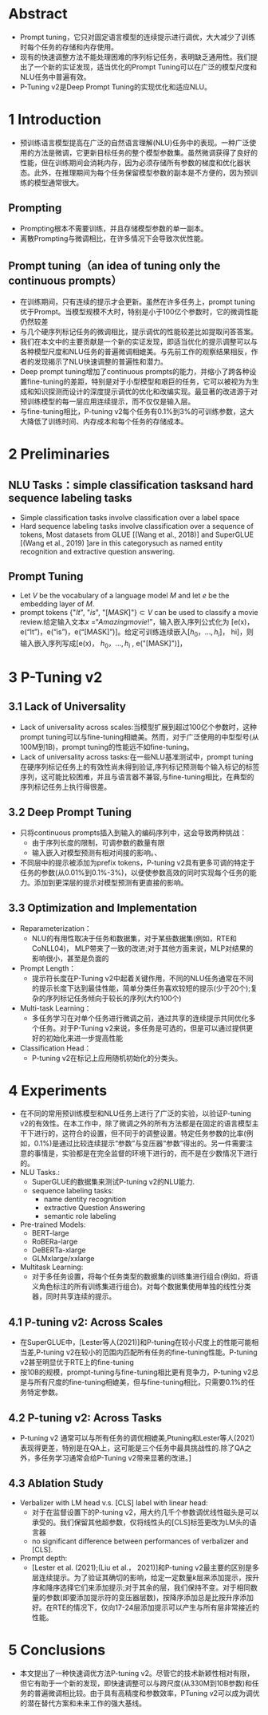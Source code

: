 # Abstract
* Prompt tuning，它只对固定语言模型的连续提示进行调优，大大减少了训练时每个任务的存储和内存使用。
* 现有的快速调整方法不能处理困难的序列标记任务，表明缺乏通用性。我们提出了一个新的实证发现，适当优化的Prompt Tuning可以在广泛的模型尺度和NLU任务中普遍有效。
* P-Tuning v2是Deep Prompt Tuning的实现优化和适应NLU。
# 1 Introduction
* 预训练语言模型提高在广泛的自然语言理解(NLU)任务中的表现。一种广泛使用的方法是微调，它更新目标任务的整个模型参数集。虽然微调获得了良好的性能，但在训练期间会消耗内存，因为必须存储所有参数的梯度和优化器状态。此外，在推理期间为每个任务保留模型参数的副本是不方便的，因为预训练的模型通常很大。
## Prompting
* Prompting根本不需要训练，并且存储模型参数的单一副本。
* 离散Prompting与微调相比，在许多情况下会导致次优性能。
## Prompt tuning（an idea of tuning only the continuous prompts）
* 在训练期间，只有连续的提示才会更新。虽然在许多任务上，prompt tuning优于Prompt。当模型规模不大时，特别是小于100亿个参数时，它的微调性能仍然较差
* 与几个硬序列标记任务的微调相比，提示调优的性能较差比如提取问答答案。
* 我们在本文中的主要贡献是一个新的实证发现，即适当优化的提示调整可以与各种模型尺度和NLU任务的普遍微调相媲美。与先前工作的观察结果相反，作者的发现揭示了NLU快速调整的普遍性和潜力。
* Deep prompt tuning增加了continuous prompts的能力，并缩小了跨各种设置fine-tuning的差距，特别是对于小型模型和艰巨的任务，它可以被视为为生成和知识探测而设计的深度提示调优的优化和改编实现。最显著的改进源于对预训练模型的每一层应用连续提示，而不仅仅是输入层。
* 与fine-tuning相比，P-tuning v2每个任务有0.1%到3%的可训练参数，这大大降低了训练时间、内存成本和每个任务的存储成本。
# 2 Preliminaries
## NLU Tasks：simple classification tasksand hard sequence labeling tasks
* Simple classification tasks involve classification over a label space
* Hard sequence labeling tasks involve classification over a sequence of tokens, Most datasets from GLUE [(Wang et al., 2018)] and SuperGLUE [(Wang et al., 2019) ]are in this categorysuch as named entity recognition and extractive question answering.
## Prompt Tuning
* Let $V$ be the vocabulary of a language model $M$ and let $e$ be the embedding layer of $M$.
* prompt tokens {"$It$", "$is$", "$[MASK]$"}$⊂ V$ can be used to classify a movie review.给定输入文本$x$ =“$Amazing movie!$”，输入嵌入序列公式化为  [e(x)， e(“It”)，e(“is”)，e(“[MASK]”)]。给定可训练连续嵌入$[h_0，…,h_i]$， hi]，则输入嵌入序列写成\[e(x)， $h_0，…,h_i$ , e("[MASK]")\]，
# 3 P-Tuning v2
## 3.1 Lack of Universality
* Lack of universality across scales:当模型扩展到超过100亿个参数时，这种prompt tuning可以与fine-tuning相媲美。然而，对于广泛使用的中型型号(从100M到1B)，prompt tuning的性能远不如fine-tuning。
* Lack of universality across tasks:在一些NLU基准测试中，prompt tuning在硬序列标记任务上的有效性尚未得到验证,序列标记预测每个输入标记的标签序列，这可能比较困难，并且与语言器不兼容,与fine-tuning相比，在典型的序列标记任务上执行得很差。
## 3.2 Deep Prompt Tuning
* 只将continuous prompts插入到输入的编码序列中，这会导致两种挑战：
	* 由于序列长度的限制，可调参数的数量有限
	* 输入嵌入对模型预测有相对间接的影响。、
*  不同层中的提示被添加为prefix tokens，P-tuning v2具有更多可调的特定于任务的参数(从0.01%到0.1%-3%)，以便使参数高效的同时实现每个任务的能力。添加到更深层的提示对模型预测有更直接的影响。
## 3.3 Optimization and Implementation
* Reparameterization：
	* NLU的有用性取决于任务和数据集，对于某些数据集(例如，RTE和CoNLL04)， MLP带来了一致的改进;对于其他方面来说，MLP对结果的影响很小，甚至是负面的
* Prompt Length：
	* 提示符长度在P-Tuning v2中起着关键作用，不同的NLU任务通常在不同的提示长度下达到最佳性能，简单分类任务喜欢较短的提示(少于20个);复杂的序列标记任务倾向于较长的序列(大约100个)
* Multi-task Learning：
	* 多任务学习在对单个任务进行微调之前，通过共享的连续提示共同优化多个任务。对于P-Tuning v2来说，多任务是可选的，但是可以通过提供更好的初始化来进一步提高性能
* Classification Head：
	* P-tuning v2在标记上应用随机初始化的分类头。
# 4 Experiments
* 在不同的常用预训练模型和NLU任务上进行了广泛的实验，以验证P-tuning v2的有效性。在本工作中，除了微调之外的所有方法都是在固定的语言模型主干下进行的，这符合的设置，但不同于的调整设置。特定任务参数的比率(例如，0.1%)是通过比较连续提示“参数”与变压器“参数”得出的。另一件需要注意的事情是，实验都是在完全监督的环境下进行的，而不是在少数情况下进行的。
* NLU Tasks.:
	* SuperGLUE的数据集来测试P-tuning v2的NLU能力.
	* sequence labeling tasks:
		* name dentity recognition
		* extractive Question Answering
		* semantic role labeling
* Pre-trained Models:
	* BERT-large
	* RoBERa-large
	* DeBERTa-xlarge
	* GLMxlarge/xxlarge
* Multitask Learning:
	* 对于多任务设置，将每个任务类型的数据集的训练集进行组合(例如，将语义角色标注的所有训练集进行组合)。对每个数据集使用单独的线性分类器，同时共享连续的提示。
## 4.1 P-tuning v2: Across Scales
* 在SuperGLUE中，[Lester等人(2021)]和P-tuning在较小尺度上的性能可能相当差,P-tuning v2在较小的范围内匹配所有任务的fine-tuning性能。P-tuning v2甚至明显优于RTE上的fine-tuning
* 按10B的规模，prompt-tuning与fine-tuning相比更有竞争力，P-tuning v2总是与所有尺度的fine-tuning相媲美，但与fine-tuning相比，只需要0.1%的任务特定参数。
## 4.2 P-tuning v2: Across Tasks
* P-tuning v2 通常可以与所有任务的调优相媲美,Ptuning和Lester等人(2021)表现得更差，特别是在QA上，这可能是三个任务中最具挑战性的.除了QA之外，多任务学习通常会给P-Tuning v2带来显著的改进。]
## 4.3 Ablation Study
* Verbalizer with LM head v.s. [CLS] label with linear head:
	* 对于在监督设置下的P-tuning v2，用大约几千个参数调优线性磁头是可以承受的。我们保留其他超参数，仅将线性头的[CLS]标签更改为LM头的语言器
	* no significant difference between performances of verbalizer and [CLS].
* Prompt depth:
	* [Lester et al. (2021);(Liu et al.， 2021)]和P-tuning v2最主要的区别是多层连续提示。为了验证其确切的影响，给定一定数量$k$层来添加提示，按升序和降序选择它们来添加提示;对于其余的层，我们保持不变。对于相同数量的参数(即要添加提示符的变压器层数)，按降序添加总是比按升序添加好。在RTE的情况下，仅向17-24层添加提示可以产生与所有层非常接近的性能。
# 5 Conclusions
* 本文提出了一种快速调优方法P-tuning v2。尽管它的技术新颖性相对有限，但它有助于一个新的发现，即快速调整可以与跨尺度(从330M到10B参数)和任务的普遍微调相比较。由于具有高精度和参数效率，PTuning v2可以成为调优的潜在替代方案和未来工作的强大基线。